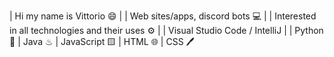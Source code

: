 |   Hi my name is Vittorio 😄
|
|   Web sites/apps, discord bots 💻
|
|   Interested in all technologies and their uses ⚙
|
|   Visual Studio Code / IntelliJ
|
|   Python 🐍
|   Java ♨
|   JavaScript 🟨
|   HTML 🌐
|   CSS 🖊️
